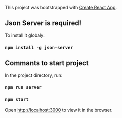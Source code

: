 This project was bootstrapped with [Create React App](https://github.com/facebook/create-react-app).

## Json Server is required!

To install it globaly:

### `npm install -g json-server`

## Commants to start project

In the project directory, run:

### `npm run server`

### `npm start`

Open [http://localhost:3000](http://localhost:3000) to view it in the browser.
